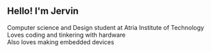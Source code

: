## Hello! I'm Jervin

Computer science and Design student at Atria Institute of Technology<br>
Loves coding and tinkering with hardware<br>
Also loves making embedded devices
